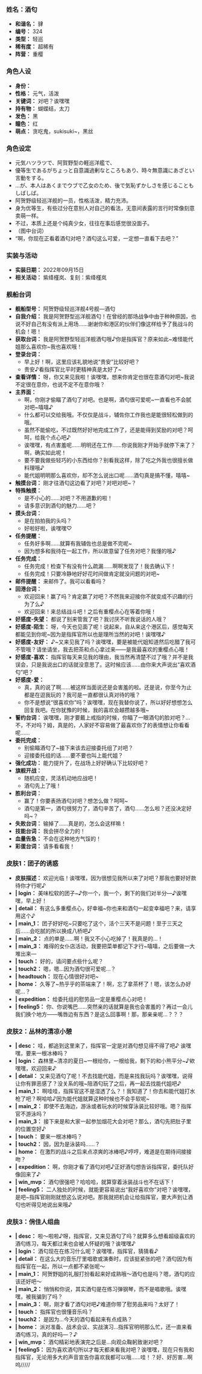 ### 姓名：酒匂
* **和谐名：** 貄
* **编号：** 324
* **类型：** 轻巡
* **稀有度：** 超稀有
* **阵营：** 重樱


### 角色人设
* **身份：** 
* **性格：** 元气，活泼
* **关键词：** 对吧？诶嘿嘿
* **持有物：** 蝴蝶结，太刀
* **发色：** 黑
* **瞳色：** 红
* **萌点：** 贪吃鬼，sukisuki~，黑丝


### 角色设定
* 元気ハツラツで、阿賀野型の軽巡洋艦で、
* 優等生であるがちょっと自意識過剰なところもあり、時々無意識にあざとい言動をする。
* …が、本人はあくまでウブで乙女のため、後で気恥ずかしさを感じることもしばしば。
* 阿贺野级轻巡洋舰的一员，性格活泼，精力充沛。
* 身为优等生，有些过分在意别人对自己的看法，无意间表露的言行时常像刻意卖萌一样。
* 不过，本质上还是个纯真少女，往往在事后感觉很没面子。
* （图中台词）
* “啊，你现在正看着酒匂对吧？酒匂这么可爱，一定想一直看下去吧？”


### 实装与活动
* **实装日期：** 2022年09月15日
* **相关活动：** 紫绛槿岚、复刻：紫绛槿岚


### 舰船台词
* **舰船型号：** 阿贺野级轻巡洋舰4号舰—酒匂
* **自我介绍：** 我是阿贺野型巡洋舰酒匂！在曾经的那场战争中由于种种原因，也说不好自己有没有派上用场……谢谢你和港区的伙伴们像这样给予了我战斗的机会！嗯！
* **获取台词：** 我是阿贺野型轻巡洋舰酒匂哦♪你是指挥官？原来如此~难怪能代姐那么喜欢你~我也喜欢哦！
* **登录台词：**
  * 早上好！啊，这里应该礼貌地说“贵安”比较好吧？
  * 贵安♪看指挥官比平时更精神真是太好了~
* **查看详情：** 呀，你又来见我啦！诶嘿嘿，想来你肯定也很在意酒匂对吧~我说不定很在意你，也说不定不在意你哦？
* **主界面：**
  * 啊，你刚才偷瞄了酒匂了对吧。也是啊，酒匂很可爱呢~一直看也不会腻对吧~嘻嘻♪
  * 什么都可以交给我哦。不仅仅是战斗，辅佐你工作我也是能很轻松做到的哦。
  * 虽然不能偷吃，不过既然好好地完成工作了，还是能得到奖励的对吧？呵呵，给我个点心吧♪
  * 诶嘿嘿，有点害羞呢……明明还在工作……你说我刚才开始手就停下来了？啊，确实如此呢！
  * 要不要我做些轻巧的小东西给你？别看我这样，除了吃之外我也很擅长做料理哦♪
  * 能代姐明明那么喜欢你，却不怎么说出口呢……酒匂真是搞不懂，嘻嘻~
* **触摸台词：** 刚才往酒匂这边看了对吧？对吧对吧~？
* **特殊触摸：**
  * 是不小心的……对吧？不用道歉的啦！
  * 请多意识到酒匂的魅力……吧？
* **摸头台词：**
  * 是在拍拍我的头吗？
  * 好啦好啦，诶嘿嘿♡
* **任务提醒：**
  * 任务好多啊……就算有我辅佐也总是做不完呢~
  * 因为想多和我待在一起工作，所以故意留了任务对吧？我懂的哦♪
* **任务完成：**
  * 任务完成！检查下有没有什么疏漏……啊啊发现了！我去确认下！
  * 任务完成！只要冷静地好好花时间做肯定就没问题的对吧~
* **邮件提醒：** 来邮件了。我可以看看吗？
* **回港台词：**
  * 欢迎回来！赢了吗？肯定赢了对吧？不然我来迎接你不就变成不识趣的行为了么♪
  * 欢迎回来！来总结战斗吧！之后有重樱点心在等着你哦！
* **好感度-失望：** 都说了别来管我了吧？我讨厌不听我说话的人哦？
* **好感度-陌生：** 呀，今天也见面了呢！说起来，自从来这个港区后，感觉每天都能见到你呢~因为是指挥官所以也是理所当然的对吧！诶嘿嘿♪
* **好感度-友好：** ♪~又来见我了吗？诶嘿嘿，要是被能代姐知道然后吃醋了我可不管哦？请坐请坐，我去把茶和点心拿过来——是我最喜欢的重樱点心哦！
* **好感度-喜欢：** 指挥官每天来见我的理由，我当然再清楚不过了哦？并不是我误会，只是我说出口的话就没意思了。这时候应该……由你来大声说出“喜欢酒匂”吧？
* **好感度-爱：**
  * 真，真的说了啊……被这样当面说还是会害羞的啦。还是说，你至今为止都是在逗我玩的？我可是一直都很认真对待的哦？
  * 你不是想说“很喜欢你”吗？诶嘿嘿，现在我替你说了，所以好好想想怎么回复我吧。在你犹豫的时候，我的喜欢会越攒越多哦~
* **誓约台词：** 诶嘿嘿，刚才要戴上戒指的时候，你瞄了一眼酒匂的脸对吧？…不，不对吗？姆，真是的，人家好不容易做了最喜欢你了的表情想让你看看呢……
* **委托完成：**
  * 别偷瞄酒匂了~接下来该去迎接委托组了对吧？
  * 迎接委托组的话……要不要也叫上能代姐？
* **强化成功：** 能力提升了，在战场上好好确认下比较好吧？
* **旗舰开战：**
  * 随机应变，灵活机动地应战吧！
  * 酒匂先上了哦！
* **胜利台词：**
  * 赢了！你要表扬酒匂对吧？想怎么做？呵呵~
  * 酒匂是第一，酒匂很努力了，酒匂辛苦了，酒匂……怎么啦？还没决定好吗~？
* **失败台词：** 输掉了……真是的，怎么会这样嘛！
* **技能台词：** 我会拼尽全力的！
* **血量告急：** 不会在这种地方气馁的！
* **彩蛋台词：** 请多看看我！


### 皮肤1：团子的诱惑
* **皮肤描述：** 欢迎光临！诶嘿嘿，因为很想见我所以来了对吧？那我也要好好款待你才行呢♪
* **| login：** 美味松软的团子~♪你一个，我一个，剩下的我们对半分—♪诶嘿嘿，早上好！
* **| detail：** 有这么多重樱点心，好幸福~你也来和酒匂一起变幸福吧？来，请享用这个♪
* **| main_1：** 团子好好吃~只要吃了这个，活个三天不是问题！至于三天之后……会吃腻的所以换成八桥吧♪
* **| main_2：** 点的单是……啊！我又不小心吃掉了！我真是的…！
* **| main_3：** 难得的女仆店活动，我要把菜单都记下才行~嘻嘻，之后要做一大堆出来—
* **| touch：** 好的，请问要点些什么呢？
* **| touch2：** 嗯，嗯…因为酒匂很可爱呢…？
* **| headtouch：** 现在心情很好对吧~
* **| home：** 久等了~热乎乎的茶端来了！啊，忘了拿茶杯了！嗯，该怎么办好呢…？
* **| expedition：** 给委托组的慰劳品一定是重樱点心对吧！
* **| feeling5：** 你、你说嘴巴……突然亲的话就算是我也会害羞的？再过一会儿我们换个地方——嘴唇边有东西？是这么回事啊！那，那亲亲呢…？？？


### 皮肤2：丛林的清凉小憩
* **| desc：** 哇，都追到这里来了，指挥官一定是对酒匂想见得不得了吧♪ 诶嘿嘿，要来一根冰棒吗？
* **| login：** 森林里~清凉的夏日~一根给你，一根给我，剩下的和小熊平分~♪欸嘿嘿，欢迎回来♪
* **| detail：** 又来见酒匂了呢！不去找能代姐，而是来找我玩吗？诶嘿嘿，说得让你有罪恶感了？没关系的哦~陪酒匂玩了之后，再一起去找能代姐吧♪
* **| main_1：** 啊哇哇，指挥官这不是湿透了么？！我知道了！你去和能代姐打水枪了吧？啊哈哈♪因为能代姐就算这种时候也不会手软呢~
* **| main_2：** 即使不去海边，游泳或者玩水的时候穿泳装比较好哦。嗯？指挥官不游泳吗？
* **| main_3：** 接下来是和大家一起参加烟花大会对吧？那么，酒匂先把肚子里的位置空好♪
* **| touch：** 要来一根冰棒吗？
* **| touch2：** 因，因为是泳装吗……？
* **| home：** 在激烈的战斗之后来点凉爽的冰棒吧♪哼哼，难道是在期待间接接吻？
* **| expedition：** 啊，你刚才看了酒匂对吧♪正好酒匂想告诉指挥官，委托队好像回来了♪
* **| win_mvp：** 酒匂很强吧？哈哈哈，就算穿着泳装战斗也不在话下！
* **| feeling5：** 二人独处的时候，就能更容易说出“我好喜欢你”对吧？诶嘿嘿，是吧~指挥官刚刚就想这么说对吧。那我就把机会让给指挥官，要大声到让酒匂也听得见地说出来哦♪


### 皮肤3：俏佳人组曲
* **| desc：** 啦～啦啦♪呀，指挥官，又来见酒匂了吗？就算多么想看超级喜欢的酒匂练习，每天都过来也会被人怀疑的哦？诶嘿嘿♪
* **| login：** 酒匂现在在练习什么呢？诶嘿嘿，指挥官，猜猜看♪
* **| detail：** 在这么大的音乐厅里唱歌或演奏时，应该挺紧张的吧？酒匂因为有指挥官在一起，所以一点都不紧张呢～
* **| main_1：** 阿贺野姐的礼服打扮看起来好成熟哦～酒匂也是吗？嗯，酒匂的应该还好吧～
* **| main_2：** 悄悄和你说，其实酒匂是在练习弹钢琴，而不是唱歌哦。诶嘿嘿，被我骗到了吗？
* **| main_3：** 啊，刚才看了酒匂对吧♪难道你带了慰劳品来吗？太好了！
* **| touch：** 指挥官也很懂音乐吗？
* **| touch2：** 是因为…今天的酒匂看起来有点成熟？
* **| home：** 派对准备、战术会议、实战演习…指挥官明明那么忙，还一直来看酒匂练习，真的好吗—？♪
* **| win_mvp：** 酒匂精彩地表演完之后是…向观众鞠躬致谢对吧？
* **| feeling5：** 因为喜欢酒匂所以才每天都来看我对吧？诶嘿嘿，现在只有我和指挥官，无论用多大的声音宣告你喜欢我都可以哦……哇！？好、好厉害…啊呜/////
